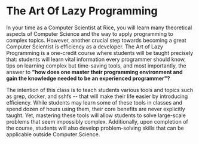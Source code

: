 # The Art Of Lazy Programming


In your time as a Computer Scientist at Rice, you will learn many theoretical aspects of Computer Science and the way to apply programming to complex topics. However, another crucial step towards becoming a great Computer Scientist is efficiency as a developer. The Art of Lazy Programming is a one-credit course where students will be taught precisely that: students will learn vital information every programmer should know, tips on learning complex but time-saving tools, and most importantly, the answer to **"how does one master their programming environment and gain the knowledge needed to be an experienced programmer"?**

The intention of this class is to teach students various tools and topics such as grep, docker, and sshfs -- that will make their life easier by introducing efficiency. While students may learn some of these tools in classes and spend dozen of hours using them, their core benefits are never explicitly taught. Yet, mastering these tools will allow students to solve large-scale problems that seem impossibly complex. Additionally, upon completion of the course, students will also develop problem-solving skills that can be applicable outside Computer Science.
